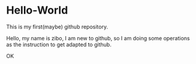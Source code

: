 # Hello-World
This is my first(maybe) github repository.

Hello, my name is zibo, I am new to github, so I am doing some operations as the instruction to get adapted to github.

OK
